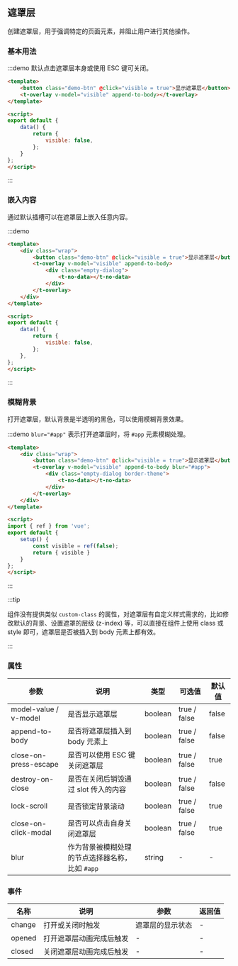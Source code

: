## 遮罩层

创建遮罩层，用于强调特定的页面元素，并阻止用户进行其他操作。

### 基本用法

:::demo 默认点击遮罩层本身或使用 ESC 键可关闭。

```html
<template>
    <button class="demo-btn" @click="visible = true">显示遮罩层</button>
    <t-overlay v-model="visible" append-to-body></t-overlay>
</template>

<script>
export default {
    data() {
        return {
            visible: false,
        };
    }
};
</script>
```

:::

### 嵌入内容

通过默认插槽可以在遮罩层上嵌入任意内容。

:::demo

```html
<template>
    <div class="wrap">
        <button class="demo-btn" @click="visible = true">显示遮罩层</button>
        <t-overlay v-model="visible" append-to-body>
            <div class="empty-dialog">
                <t-no-data></t-no-data>
            </div>
        </t-overlay>
    </div>
</template>

<script>
export default {
    data() {
        return {
            visible: false,
        };
    },
};
</script>

```

:::

### 模糊背景

打开遮罩层，默认背景是半透明的黑色，可以使用模糊背景效果。

:::demo `blur="#app"` 表示打开遮罩层时，将 `#app` 元素模糊处理。

```html
<template>
    <div class="wrap">
        <button class="demo-btn" @click="visible = true">显示遮罩层</button>
        <t-overlay v-model="visible" append-to-body blur="#app">
            <div class="empty-dialog border-theme">
                <t-no-data></t-no-data>
            </div>
        </t-overlay>
    </div>
</template>

<script>
import { ref } from 'vue';
export default {
    setup() {
        const visible = ref(false);
        return { visible }
    }
};
</script>

```

:::

:::tip

组件没有提供类似 `custom-class` 的属性，对遮罩层有自定义样式需求的，比如修改默认的背景、设置遮罩的层级 (z-index) 等，可以直接在组件上使用 class 或 style 即可，遮罩层是否被插入到 body 元素上都有效。

:::

### 属性

| 参数                  | 说明                                            | 类型    | 可选值       | 默认值 |
| --------------------- | ----------------------------------------------- | ------- | ------------ | ------ |
| model-value / v-model | 是否显示遮罩层                                  | boolean | true / false | false  |
| append-to-body        | 是否将遮罩层插入到 body 元素上                  | boolean | true / false | false  |
| close-on-press-escape | 是否可以使用 ESC 键关闭遮罩层                   | boolean | true / false | true   |
| destroy-on-close      | 是否在关闭后销毁通过 slot 传入的内容            | boolean | true / false | false  |
| lock-scroll           | 是否锁定背景滚动                                | boolean | true / false | true   |
| close-on-click-modal  | 是否可以点击自身关闭遮罩层                      | boolean | true / false | true   |
| blur                  | 作为背景被模糊处理的节点选择器名称，比如 `#app` | string  | -            | -      |

### 事件

| 名称   | 说明                     | 参数             | 返回值 |
| ------ | ------------------------ | ---------------- | ------ |
| change | 打开或关闭时触发         | 遮罩层的显示状态 | -      |
| opened | 打开遮罩层动画完成后触发 | -                | -      |
| closed | 关闭遮罩层动画完成后触发 | -                | -      |

